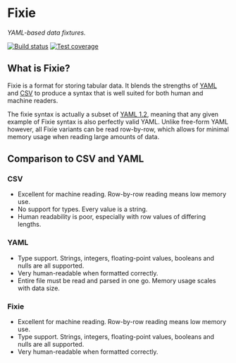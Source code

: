 # Fixie

*YAML-based data fixtures.*

[![Build status](https://secure.travis-ci.org/eloquent/fixie.png)](http://travis-ci.org/eloquent/fixie)
[![Test coverage](http://eloquent.github.com/fixie/coverage-report/coverage.png)](http://eloquent.github.com/fixie/coverage-report/index.html)

## What is Fixie?

Fixie is a format for storing tabular data. It blends the strengths of
[YAML](http://yaml.org/) and [CSV](http://en.wikipedia.org/wiki/Comma-separated_values)
to produce a syntax that is well suited for both human and machine readers.

The fixie syntax is actually a subset of [YAML 1.2](http://www.yaml.org/spec/1.2/spec.html),
meaning that any given example of Fixie syntax is also perfectly valid YAML.
Unlike free-form YAML however, all Fixie variants can be read row-by-row, which
allows for minimal memory usage when reading large amounts of data.

## Comparison to CSV and YAML

### CSV

- Excellent for machine reading. Row-by-row reading means low memory use.
- No support for types. Every value is a string.
- Human readability is poor, especially with row values of differing lengths.

### YAML

- Type support. Strings, integers, floating-point values, booleans and nulls are
  all supported.
- Very human-readable when formatted correctly.
- Entire file must be read and parsed in one go. Memory usage scales with data
  size.

### Fixie

- Excellent for machine reading. Row-by-row reading means low memory use.
- Type support. Strings, integers, floating-point values, booleans and nulls are
  all supported.
- Very human-readable when formatted correctly.
